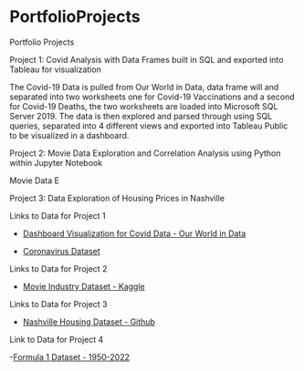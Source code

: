 # PortfolioProjects
Portfolio Projects


Project 1: Covid Analysis with Data Frames built in SQL and exported into Tableau for visualization

The Covid-19 Data is pulled from Our World in Data, data frame will  and separated into two worksheets one for Covid-19 Vaccinations and a second for Covid-19 Deaths, the two worksheets are loaded into Microsoft SQL Server 2019. The data is then explored and parsed through using SQL queries, separated into 4 different views and exported into Tableau Public to be visualized in a dashboard.


Project 2: Movie Data Exploration and Correlation Analysis using Python within Jupyter Notebook

Movie Data E


Project 3: Data Exploration of Housing Prices in Nashville

Links to Data for Project 1


- [Dashboard Visualization for Covid Data - Our World in Data](https://public.tableau.com/views/CovidPortfolioProject_16668063466610/Dashboard1?:language=en-US&:display_count=n&:origin=viz_share_link)

- [Coronavirus Dataset](https://ourworldindata.org/covid-deaths)


Links to Data for Project 2


- [Movie Industry Dataset - Kaggle](https://www.kaggle.com/datasets/danielgrijalvas/movies)


Links to Data for Project 3


- [Nashville Housing Dataset - Github](https://github.com/AlexTheAnalyst/PortfolioProjects/blob/main/Nashville%20Housing%20Data%20for%20Data%20Cleaning.xlsx)

Link to Data for Project 4

-[Formula 1 Dataset - 1950-2022](https://www.kaggle.com/datasets/rohanrao/formula-1-world-championship-1950-2020)
